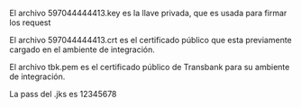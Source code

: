 El archivo 597044444413.key es la llave privada, que es usada para firmar los request

El archivo 597044444413.crt es el certificado público que esta previamente cargado en el ambiente de integración.

El archivo tbk.pem es el certificado público de Transbank para su ambiente de integración.

La pass del .jks es 12345678